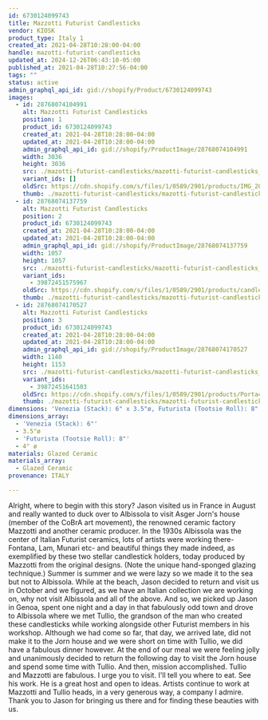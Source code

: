 ```yaml
---
id: 6730124099743
title: Mazzotti Futurist Candlesticks
vendor: KIOSK
product_type: Italy 1
created_at: 2021-04-28T10:28:00-04:00
handle: mazotti-futurist-candlesticks
updated_at: 2024-12-26T06:43:10-05:00
published_at: 2021-04-28T10:27:56-04:00
tags: ""
status: active
admin_graphql_api_id: gid://shopify/Product/6730124099743
images:
  - id: 28768074104991
    alt: Mazzotti Futurist Candlesticks
    position: 1
    product_id: 6730124099743
    created_at: 2021-04-28T10:28:00-04:00
    updated_at: 2021-04-28T10:28:00-04:00
    admin_graphql_api_id: gid://shopify/ProductImage/28768074104991
    width: 3036
    height: 3036
    src: ./mazotti-futurist-candlesticks/mazotti-futurist-candlesticks__0.jpg
    variant_ids: []
    oldSrc: https://cdn.shopify.com/s/files/1/0589/2901/products/IMG_20181009_174935.jpg?v=1619620080
    thumb: ./mazotti-futurist-candlesticks/mazotti-futurist-candlesticks__0-thumb.jpg
  - id: 28768074137759
    alt: Mazzotti Futurist Candlesticks
    position: 2
    product_id: 6730124099743
    created_at: 2021-04-28T10:28:00-04:00
    updated_at: 2021-04-28T10:28:00-04:00
    admin_graphql_api_id: gid://shopify/ProductImage/28768074137759
    width: 1057
    height: 1057
    src: ./mazotti-futurist-candlesticks/mazotti-futurist-candlesticks__1.jpg
    variant_ids:
      - 39872451575967
    oldSrc: https://cdn.shopify.com/s/files/1/0589/2901/products/candlestickVenezia.jpg?v=1619620080
    thumb: ./mazotti-futurist-candlesticks/mazotti-futurist-candlesticks__1-thumb.jpg
  - id: 28768074170527
    alt: Mazzotti Futurist Candlesticks
    position: 3
    product_id: 6730124099743
    created_at: 2021-04-28T10:28:00-04:00
    updated_at: 2021-04-28T10:28:00-04:00
    admin_graphql_api_id: gid://shopify/ProductImage/28768074170527
    width: 1140
    height: 1153
    src: ./mazotti-futurist-candlesticks/mazotti-futurist-candlesticks__2.jpg
    variant_ids:
      - 39872451641503
    oldSrc: https://cdn.shopify.com/s/files/1/0589/2901/products/Portacandela_futurista.jpg?v=1619620080
    thumb: ./mazotti-futurist-candlesticks/mazotti-futurist-candlesticks__2-thumb.jpg
dimensions: 'Venezia (Stack): 6" x 3.5"ø, Futurista (Tootsie Roll): 8" x 4" ø'
dimensions_array:
  - 'Venezia (Stack): 6"'
  - 3.5"ø
  - 'Futurista (Tootsie Roll): 8"'
  - 4" ø
materials: Glazed Ceramic
materials_array:
  - Glazed Ceramic
provenance: ITALY

---
```


Alright, where to begin with this story? Jason visited us in France in August and really wanted to duck over to Albissola to visit Asger Jorn's house (member of the CoBrA art movement), the renowned ceramic factory Mazzotti and another ceramic producer. In the 1930s Albissola was the center of Italian Futurist ceramics, lots of artists were working there- Fontana, Lam, Munari etc- and beautiful things they made indeed, as exemplified by these two stellar candlestick holders, today produced by Mazzotti from the original designs. (Note the unique hand-sponged glazing technique.) Summer is summer and we were lazy so we made it to the sea but not to Albissola. While at the beach, Jason decided to return and visit us in October and we figured, as we have an Italian collection we are working on, why not visit Albissola and all of the above. And so, we picked up Jason in Genoa, spent one night and a day in that fabulously odd town and drove to Albissola where we met Tullio, the grandson of the man who created these candlesticks while working alongside other Futurist members in his workshop. Although we had come so far, that day, we arrived late, did not make it to the Jorn house and we were short on time with Tullio, we did have a fabulous dinner however. At the end of our meal we were feeling jolly and unanimously decided to return the following day to visit the Jorn house and spend some time with Tullio. And then, mission accomplished. Tullio and Mazzotti are fabulous. I urge you to visit. I'll tell you where to eat. See his work. He is a great host and open to ideas. Artists continue to work at Mazzotti and Tullio heads, in a very generous way, a company I admire. Thank you to Jason for bringing us there and for finding these beauties with us.
